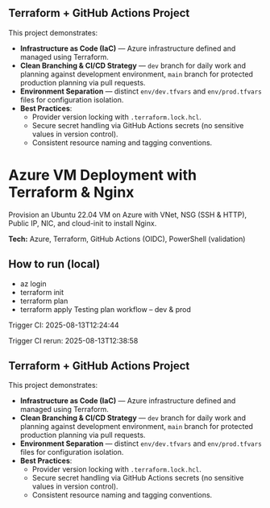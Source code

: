 
## Terraform + GitHub Actions Project

This project demonstrates:

- **Infrastructure as Code (IaC)** — Azure infrastructure defined and managed using Terraform.
- **Clean Branching & CI/CD Strategy** — `dev` branch for daily work and planning against development environment, `main` branch for protected production planning via pull requests.
- **Environment Separation** — distinct `env/dev.tfvars` and `env/prod.tfvars` files for configuration isolation.
- **Best Practices**:
  - Provider version locking with `.terraform.lock.hcl`.
  - Secure secret handling via GitHub Actions secrets (no sensitive values in version control).
  - Consistent resource naming and tagging conventions.



# Azure VM Deployment with Terraform & Nginx

Provision an Ubuntu 22.04 VM on Azure with VNet, NSG (SSH & HTTP), Public IP, NIC,
and cloud-init to install Nginx.

**Tech:** Azure, Terraform, GitHub Actions (OIDC), PowerShell (validation)

## How to run (local)
- az login
- terraform init
- terraform plan
- terraform apply
Testing plan workflow – dev & prod

Trigger CI: 2025-08-13T12:24:44

Trigger CI rerun: 2025-08-13T12:38:58



## Terraform + GitHub Actions Project

This project demonstrates:

- **Infrastructure as Code (IaC)** — Azure infrastructure defined and managed using Terraform.
- **Clean Branching & CI/CD Strategy** — `dev` branch for daily work and planning against development environment, `main` branch for protected production planning via pull requests.
- **Environment Separation** — distinct `env/dev.tfvars` and `env/prod.tfvars` files for configuration isolation.
- **Best Practices**:
  - Provider version locking with `.terraform.lock.hcl`.
  - Secure secret handling via GitHub Actions secrets (no sensitive values in version control).
  - Consistent resource naming and tagging conventions.

